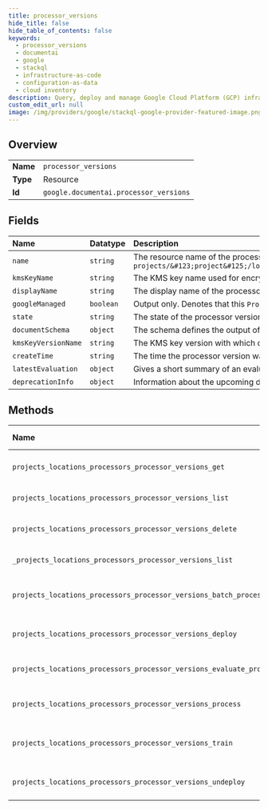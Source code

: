 ```yaml
---
title: processor_versions
hide_title: false
hide_table_of_contents: false
keywords:
  - processor_versions
  - documentai
  - google    
  - stackql
  - infrastructure-as-code
  - configuration-as-data
  - cloud inventory
description: Query, deploy and manage Google Cloud Platform (GCP) infrastructure and resources using SQL
custom_edit_url: null
image: /img/providers/google/stackql-google-provider-featured-image.png
---
```

  
    

## Overview
<table><tbody>
<tr><td><b>Name</b></td><td><code>processor_versions</code></td></tr>
<tr><td><b>Type</b></td><td>Resource</td></tr>
<tr><td><b>Id</b></td><td><code>google.documentai.processor_versions</code></td></tr>
</tbody></table>

## Fields
| Name | Datatype | Description |
|:-----|:---------|:------------|
| `name` | `string` | The resource name of the processor version. Format: `projects/&#123;project&#125;/locations/&#123;location&#125;/processors/&#123;processor&#125;/processorVersions/&#123;processor_version&#125;` |
| `kmsKeyName` | `string` | The KMS key name used for encryption. |
| `displayName` | `string` | The display name of the processor version. |
| `googleManaged` | `boolean` | Output only. Denotes that this `ProcessorVersion` is managed by Google. |
| `state` | `string` | The state of the processor version. |
| `documentSchema` | `object` | The schema defines the output of the processed document by a processor. |
| `kmsKeyVersionName` | `string` | The KMS key version with which data is encrypted. |
| `createTime` | `string` | The time the processor version was created. |
| `latestEvaluation` | `object` | Gives a short summary of an evaluation, and links to the evaluation itself. |
| `deprecationInfo` | `object` | Information about the upcoming deprecation of this processor version. |
## Methods
| Name | Accessible by | Required Params | Description |
|:-----|:--------------|:----------------|:------------|
| `projects_locations_processors_processor_versions_get` | `SELECT` | `locationsId, processorVersionsId, processorsId, projectsId` | Gets a processor version detail. |
| `projects_locations_processors_processor_versions_list` | `SELECT` | `locationsId, processorsId, projectsId` | Lists all versions of a processor. |
| `projects_locations_processors_processor_versions_delete` | `DELETE` | `locationsId, processorVersionsId, processorsId, projectsId` | Deletes the processor version, all artifacts under the processor version will be deleted. |
| `_projects_locations_processors_processor_versions_list` | `EXEC` | `locationsId, processorsId, projectsId` | Lists all versions of a processor. |
| `projects_locations_processors_processor_versions_batch_process` | `EXEC` | `locationsId, processorVersionsId, processorsId, projectsId` | LRO endpoint to batch process many documents. The output is written to Cloud Storage as JSON in the [Document] format. |
| `projects_locations_processors_processor_versions_deploy` | `EXEC` | `locationsId, processorVersionsId, processorsId, projectsId` | Deploys the processor version. |
| `projects_locations_processors_processor_versions_evaluate_processor_version` | `EXEC` | `locationsId, processorVersionsId, processorsId, projectsId` | Evaluates a ProcessorVersion against annotated documents, producing an Evaluation. |
| `projects_locations_processors_processor_versions_process` | `EXEC` | `locationsId, processorVersionsId, processorsId, projectsId` | Processes a single document. |
| `projects_locations_processors_processor_versions_train` | `EXEC` | `locationsId, processorsId, projectsId` | Trains a new processor version. Operation metadata is returned as TrainProcessorVersionMetadata. |
| `projects_locations_processors_processor_versions_undeploy` | `EXEC` | `locationsId, processorVersionsId, processorsId, projectsId` | Undeploys the processor version. |

